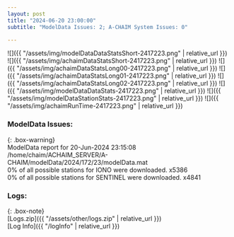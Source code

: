 ```yaml
---
layout: post
title: "2024-06-20 23:00:00"
subtitle: "ModelData Issues: 2; A-CHAIM System Issues: 0"

---
```


![]({{ "/assets/img/modelDataDataStatsShort-2417223.png" | relative_url }})
![]({{ "/assets/img/achaimDataStatsShort-2417223.png" | relative_url }})
![]({{ "/assets/img/achaimDataStatsLong00-2417223.png" | relative_url }})
![]({{ "/assets/img/achaimDataStatsLong01-2417223.png" | relative_url }})
![]({{ "/assets/img/achaimDataStatsLong02-2417223.png" | relative_url }})
![]({{ "/assets/img/modelDataDataStats-2417223.png" | relative_url }})
![]({{ "/assets/img/modelDataStationStats-2417223.png" | relative_url }})
![]({{ "/assets/img/achaimRunTime-2417223.png" | relative_url }})


### ModelData Issues:  
  
{: .box-warning}  
 ModelData report for 20-Jun-2024 23:15:08   
 /home/chaim/ACHAIM_SERVER/A-CHAIM/modelData/2024/172/23/modelData.mat   
 0% of all possible stations for IONO were downloaded. x5386   
 0% of all possible stations for SENTINEL were downloaded. x4841   
  


### Logs:  
  
{: .box-note}  
[Logs.zip]({{ "/assets/other/logs.zip" | relative_url }})  
[Log Info]({{ "/logInfo" | relative_url }})  
